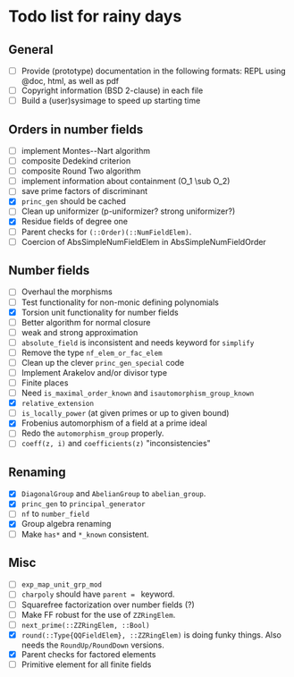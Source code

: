 # Todo list for rainy days

## General
 * [ ] Provide (prototype) documentation in the following formats: REPL using @doc, html, as well as pdf
 * [ ] Copyright information (BSD 2-clause) in each file
 * [ ] Build a (user)sysimage to speed up starting time

## Orders in number fields

 * [ ] implement Montes--Nart algorithm
 * [ ] composite Dedekind criterion
 * [ ] composite Round Two algorithm
 * [ ] implement information about containment (O_1 \sub O_2)
 * [ ] save prime factors of discriminant
 * [x] `princ_gen` should be cached
 * [ ] Clean up uniformizer (p-uniformizer? strong uniformizer?)
 * [x] Residue fields of degree one
 * [ ] Parent checks for `(::Order)(::NumFieldElem)`.
 * [ ] Coercion of AbsSimpleNumFieldElem in AbsSimpleNumFieldOrder

## Number fields
 * [ ] Overhaul the morphisms
 * [ ] Test functionality for non-monic defining polynomials
 * [x] Torsion unit functionality for number fields
 * [ ] Better algorithm for normal closure
 * [ ] weak and strong approximation
 * [ ] `absolute_field` is inconsistent and needs keyword for `simplify`
 * [ ] Remove the type `nf_elem_or_fac_elem`
 * [ ] Clean up the clever `princ_gen_special` code
 * [ ] Implement Arakelov and/or divisor type
 * [ ] Finite places
 * [ ] Need `is_maximal_order_known` and `isautomorphism_group_known`
 * [x] `relative_extension`
 * [ ] `is_locally_power` (at given primes or up to given bound)
 * [x] Frobenius automorphism of a field at a prime ideal
 * [ ] Redo the `automorphism_group` properly.
 * [ ] `coeff(z, i)` and `coefficients(z)` "inconsistencies"

 ## Renaming

 * [x] `DiagonalGroup` and `AbelianGroup` to `abelian_group`.
 * [x] `princ_gen` to `principal_generator`
 * [ ] `nf` to `number_field`
 * [x] Group algebra renaming
 * [ ] Make `has*` and `*_known` consistent.

 ## Misc
 * [ ] `exp_map_unit_grp_mod`
 * [ ] `charpoly` should have `parent = ` keyword.
 * [ ] Squarefree factorization over number fields (?)
 * [ ] Make FF robust for the use of `ZZRingElem`.
 * [ ] `next_prime(::ZZRingElem, ::Bool)`
 * [x] `round(::Type{QQFieldElem}, ::ZZRingElem)` is doing funky things. Also needs the `RoundUp/RoundDown` versions.
 * [x] Parent checks for factored elements
 * [ ] Primitive element for all finite fields
